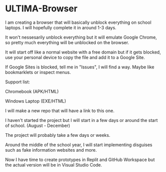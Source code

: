 # ULTIMA-Browser
I am creating a browser that will basically unblock everything on school laptops. I will hopefully complete it in around 1-3 days.

It won't nessesarily unblock everything but it will emulate Google Chrome, so pretty much everything will be unblocked on the browser. 

It will start off like a normal website with a free domain but if it gets blocked, use your personal device to copy the file and add it to a Google Site.

If Google Sites is blocked, tell me in "Issues", I will find a way. Maybe like bookmarklets or inspect menus.

Support list:

Chromebook (APK/HTML)

Windows Laptop (EXE/HTML)

I will make a new repo that will have a link to this one.

I haven't started the project but I will start in a few days or around the start of school. (August - December)

The project will probably take a few days or weeks.

Around the middle of the school year, I will start implementing disguises such as fake information websites and more.

Now I have time to create prototypes in Replit and GitHub Workspace but the actual version will be in Visual Studio Code.
